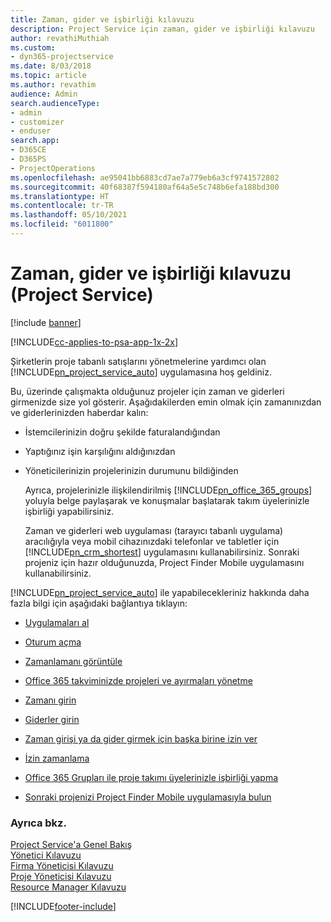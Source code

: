 ```yaml
---
title: Zaman, gider ve işbirliği kılavuzu
description: Project Service için zaman, gider ve işbirliği kılavuzu
author: revathiMuthiah
ms.custom:
- dyn365-projectservice
ms.date: 8/03/2018
ms.topic: article
ms.author: revathim
audience: Admin
search.audienceType:
- admin
- customizer
- enduser
search.app:
- D365CE
- D365PS
- ProjectOperations
ms.openlocfilehash: ae95041bb6883cd7ae7a779eb6a3cf9741572802
ms.sourcegitcommit: 40f68387f594180af64a5e5c748b6efa188bd300
ms.translationtype: HT
ms.contentlocale: tr-TR
ms.lasthandoff: 05/10/2021
ms.locfileid: "6011800"
---
```

# <a name="time-expense-and-collaboration-guide-project-service"></a>Zaman, gider ve işbirliği kılavuzu (Project Service)

[!include [banner](../includes/psa-now-project-operations.md)]

[!INCLUDE[cc-applies-to-psa-app-1x-2x](../includes/cc-applies-to-psa-app-1x-2x.md)]

Şirketlerin proje tabanlı satışlarını yönetmelerine yardımcı olan [!INCLUDE[pn_project_service_auto](../includes/pn-project-service-auto.md)] uygulamasına hoş geldiniz. 
  
 Bu, üzerinde çalışmakta olduğunuz projeler için zaman ve giderleri girmenizde size yol gösterir. Aşağıdakilerden emin olmak için zamanınızdan ve giderlerinizden haberdar kalın:  
  
- İstemcilerinizin doğru şekilde faturalandığından  
  
- Yaptığınız işin karşılığını aldığınızdan  
  
- Yöneticilerinizin projelerinizin durumunu bildiğinden  
  
  Ayrıca, projelerinizle ilişkilendirilmiş [!INCLUDE[pn_office_365_groups](../includes/pn-office-365-groups.md)] yoluyla belge paylaşarak ve konuşmalar başlatarak takım üyelerinizle işbirliği yapabilirsiniz.  
  
  Zaman ve giderleri web uygulaması (tarayıcı tabanlı uygulama) aracılığıyla veya mobil cihazınızdaki telefonlar ve tabletler için [!INCLUDE[pn_crm_shortest](../includes/pn-crm-shortest.md)] uygulamasını kullanabilirsiniz. Sonraki projeniz için hazır olduğunuzda, Project Finder Mobile uygulamasını kullanabilirsiniz.  
  
[!INCLUDE[pn_project_service_auto](../includes/pn-project-service-auto.md)] ile yapabilecekleriniz hakkında daha fazla bilgi için aşağıdaki bağlantıya tıklayın:  
  
-   [Uygulamaları al](../psa/get-apps.md)  
  
-   [Oturum açma](../psa/sign-in.md)  
  
-   [Zamanlamanı görüntüle](../psa/view-schedule.md)  
  
-   [Office 365 takviminizde projeleri ve ayırmaları yönetme](../psa/manage-project-bookings-office-365-calendar.md)  
  
-   [Zamanı girin](../psa/enter-time.md)  
  
-   [Giderler girin](../psa/enter-expenses.md)  
  
-   [Zaman girişi ya da gider girmek için başka birine izin ver](../psa/allow-someone-else-enter-time-entry-expense.md)  
  
-   [İzin zamanlama](../psa/schedule-time-off.md)  
  
-   [Office 365 Grupları ile proje takımı üyelerinizle işbirliği yapma](../psa/collaborate-project-team-members-office-365-groups.md)  
  
-   [Sonraki projenizi Project Finder Mobile uygulamasıyla bulun](../psa/find-next-project-finder-mobile-app.md)  
  
### <a name="see-also"></a>Ayrıca bkz.  
 [Project Service'a Genel Bakış](../psa/overview.md)   
 [Yönetici Kılavuzu](../psa/admin-guide.md)   
 [Firma Yöneticisi Kılavuzu](../psa/account-manager-guide.md)   
 [Proje Yöneticisi Kılavuzu](../psa/project-manager-guide.md)   
 [Resource Manager Kılavuzu](../psa/resource-manager-guide.md)   


[!INCLUDE[footer-include](../includes/footer-banner.md)]